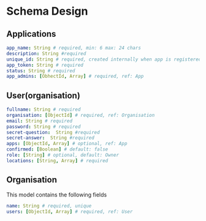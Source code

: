 # Schema Design

## Applications

```yaml
app_name: String # required, min: 6 max: 24 chars
description: String #required
unique_id: String # required, created internally when app is registered
app_token: String # required
status: String # required
app_admins: [ObhectId, Array] # required, ref: App
```

## User(organisation)

```yaml
fullname: String # required
organisation: [ObjectId] # required, ref: Organisation
email: String # required
password: String # required
secret-question:  String #required
secret-answer:  String #required
apps: [ObjectId, Array] # optional, ref: App
confirmed: [Boolean] # default: false
role: [String] # optional, default: Owner
locations: [String, Array] # required
```

## Organisation

This model contains the following fields

```yaml
name: String # required, unique
users: [ObjectId, Array] # required, ref: User

```
